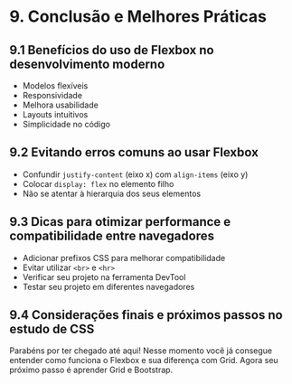 # **9. Conclusão e Melhores Práticas**

## **9.1 Benefícios do uso de Flexbox no desenvolvimento moderno**
- Modelos flexíveis
- Responsividade
- Melhora usabilidade
- Layouts intuitivos
- Simplicidade no código

## **9.2 Evitando erros comuns ao usar Flexbox**
- Confundir `justify-content` (eixo x) com `align-items` (eixo y)
- Colocar `display: flex` no elemento filho
- Não se atentar à hierarquia dos seus elementos

## **9.3 Dicas para otimizar performance e compatibilidade entre navegadores**
- Adicionar prefixos CSS para melhorar compatibilidade
- Evitar utilizar `<br>` e `<hr>`
- Verificar seu projeto na ferramenta DevTool
- Testar seu projeto em diferentes navegadores

## **9.4 Considerações finais e próximos passos no estudo de CSS**
Parabéns por ter chegado até aqui! Nesse momento você já consegue entender como funciona o Flexbox e sua diferença com Grid. Agora seu próximo passo é aprender Grid e Bootstrap.